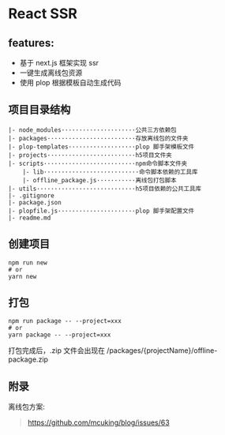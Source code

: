 # React SSR 

## features:

- 基于 next.js 框架实现 ssr
- 一键生成离线包资源
- 使用 plop 根据模板自动生成代码

## 项目目录结构

```
|- node_modules·····················公共三方依赖包
|- packages·························存放离线包的文件夹
|- plop-templates···················plop 脚手架模板文件
|- projects·························h5项目文件夹
|- scripts··························npm命令脚本文件夹
    |- lib···························命令脚本依赖的工具库
    |- offline_package.js···········离线包打包脚本
|- utils····························h5项目依赖的公共工具库
|- .gitignore
|- package.json
|- plopfile.js······················plop 脚手架配置文件
|- readme.md                
```

## 创建项目

```
npm run new
# or
yarn new
```

## 打包

```
npm run package -- --project=xxx
# or
yarn package -- --project=xxx
```

打包完成后，.zip 文件会出现在 /packages/{projectName}/offline-package.zip

## 附录

离线包方案:

> https://github.com/mcuking/blog/issues/63